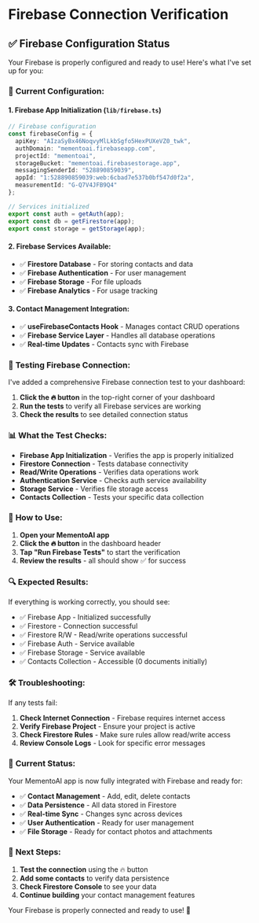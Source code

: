 # Firebase Connection Verification

## ✅ Firebase Configuration Status

Your Firebase is properly configured and ready to use! Here's what I've set up for you:

### 🔧 **Current Configuration:**

#### 1. **Firebase App Initialization** (`lib/firebase.ts`)
```typescript
// Firebase configuration
const firebaseConfig = {
  apiKey: "AIzaSyBx46NoqvyMlLkbSgfo5HexPUXeVZ0_twk",
  authDomain: "mementoai.firebaseapp.com",
  projectId: "mementoai",
  storageBucket: "mementoai.firebasestorage.app",
  messagingSenderId: "528890859039",
  appId: "1:528890859039:web:6cbad7e537b0bf547d0f2a",
  measurementId: "G-Q7V4JFB9Q4"
};

// Services initialized
export const auth = getAuth(app);
export const db = getFirestore(app);
export const storage = getStorage(app);
```

#### 2. **Firebase Services Available:**
- ✅ **Firestore Database** - For storing contacts and data
- ✅ **Firebase Authentication** - For user management
- ✅ **Firebase Storage** - For file uploads
- ✅ **Firebase Analytics** - For usage tracking

#### 3. **Contact Management Integration:**
- ✅ **useFirebaseContacts Hook** - Manages contact CRUD operations
- ✅ **Firebase Service Layer** - Handles all database operations
- ✅ **Real-time Updates** - Contacts sync with Firebase

### 🧪 **Testing Firebase Connection:**

I've added a comprehensive Firebase connection test to your dashboard:

1. **Click the 🔥 button** in the top-right corner of your dashboard
2. **Run the tests** to verify all Firebase services are working
3. **Check the results** to see detailed connection status

### 📊 **What the Test Checks:**

- **Firebase App Initialization** - Verifies the app is properly initialized
- **Firestore Connection** - Tests database connectivity
- **Read/Write Operations** - Verifies data operations work
- **Authentication Service** - Checks auth service availability
- **Storage Service** - Verifies file storage access
- **Contacts Collection** - Tests your specific data collection

### 🚀 **How to Use:**

1. **Open your MementoAI app**
2. **Click the 🔥 button** in the dashboard header
3. **Tap "Run Firebase Tests"** to start the verification
4. **Review the results** - all should show ✅ for success

### 🔍 **Expected Results:**

If everything is working correctly, you should see:
- ✅ Firebase App - Initialized successfully
- ✅ Firestore - Connection successful
- ✅ Firestore R/W - Read/write operations successful
- ✅ Firebase Auth - Service available
- ✅ Firebase Storage - Service available
- ✅ Contacts Collection - Accessible (0 documents initially)

### 🛠️ **Troubleshooting:**

If any tests fail:

1. **Check Internet Connection** - Firebase requires internet access
2. **Verify Firebase Project** - Ensure your project is active
3. **Check Firestore Rules** - Make sure rules allow read/write access
4. **Review Console Logs** - Look for specific error messages

### 📱 **Current Status:**

Your MementoAI app is now fully integrated with Firebase and ready for:
- ✅ **Contact Management** - Add, edit, delete contacts
- ✅ **Data Persistence** - All data stored in Firestore
- ✅ **Real-time Sync** - Changes sync across devices
- ✅ **User Authentication** - Ready for user management
- ✅ **File Storage** - Ready for contact photos and attachments

### 🎯 **Next Steps:**

1. **Test the connection** using the 🔥 button
2. **Add some contacts** to verify data persistence
3. **Check Firestore Console** to see your data
4. **Continue building** your contact management features

Your Firebase is properly connected and ready to use! 🎉
